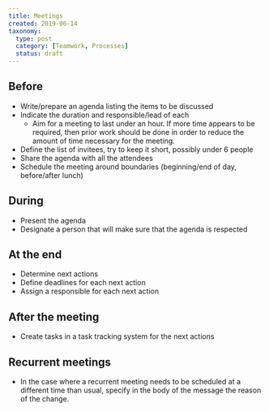 ```yaml
---
title: Meetings
created: 2019-06-14
taxonomy:
  type: post
  category: [Teamwork, Processes]
  status: draft
---
```


## Before
* Write/prepare an agenda listing the items to be discussed
* Indicate the duration and responsible/lead of each
	* Aim for a meeting to last under an hour. If more time appears to be required, then prior work should be done in order to reduce the amount of time necessary for the meeting.
* Define the list of invitees, try to keep it short, possibly under 6 people
* Share the agenda with all the attendees
* Schedule the meeting around boundaries (beginning/end of day, before/after lunch)

## During
* Present the agenda
* Designate a person that will make sure that the agenda is respected

## At the end
* Determine next actions
* Define deadlines for each next action
* Assign a responsible for each next action

## After the meeting
* Create tasks in a task tracking system for the next actions

## Recurrent meetings
* In the case where a recurrent meeting needs to be scheduled at a different time than usual, specify in the body of the message the reason of the change.

